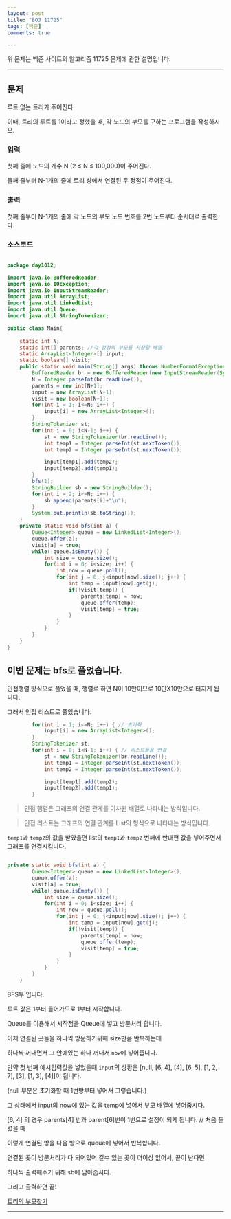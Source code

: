```yaml
---
layout: post
title: "BOJ 11725"
tags: [백준]
comments: true

---
```


위 문제는 백준 사이트의 알고리즘 11725 문제에 관한 설명입니다.<br>

---

## 문제 

루트 없는 트리가 주어진다. 

이때, 트리의 루트를 1이라고 정했을 때, 각 노드의 부모를 구하는 프로그램을 작성하시오.

### 입력

첫째 줄에 노드의 개수 N (2 ≤ N ≤ 100,000)이 주어진다. 

둘째 줄부터 N-1개의 줄에 트리 상에서 연결된 두 정점이 주어진다.

### 출력 

첫째 줄부터 N-1개의 줄에 각 노드의 부모 노드 번호를 2번 노드부터 순서대로 출력한다.

### 소스코드

```java

package day1012;

import java.io.BufferedReader;
import java.io.IOException;
import java.io.InputStreamReader;
import java.util.ArrayList;
import java.util.LinkedList;
import java.util.Queue;
import java.util.StringTokenizer;

public class Main{
	
	static int N; 
	static int[] parents; //각 정점의 부모를 저장할 배열
	static ArrayList<Integer>[] input;
	static boolean[] visit;
	public static void main(String[] args) throws NumberFormatException, IOException {
		BufferedReader br = new BufferedReader(new InputStreamReader(System.in));
		N = Integer.parseInt(br.readLine());
		parents = new int[N+1];
		input = new ArrayList[N+1];
		visit = new boolean[N+1];
		for(int i = 1; i<=N; i++) {
			input[i] = new ArrayList<Integer>();
		}
		StringTokenizer st;
		for(int i = 0; i<N-1; i++) {
			st = new StringTokenizer(br.readLine());
			int temp1 = Integer.parseInt(st.nextToken());
			int temp2 = Integer.parseInt(st.nextToken());

			input[temp1].add(temp2);
			input[temp2].add(temp1);
		}		
		bfs(1);
		StringBuilder sb = new StringBuilder();
		for(int i = 2; i<=N; i++) {
			sb.append(parents[i]+"\n");
		}
		System.out.println(sb.toString());
	}
	private static void bfs(int a) {
		Queue<Integer> queue = new LinkedList<Integer>();
		queue.offer(a);
		visit[a] = true;
		while(!queue.isEmpty()) {
			int size = queue.size();
			for(int i = 0; i<size; i++) {
				int now = queue.poll();
				for(int j = 0; j<input[now].size(); j++) {
					int temp = input[now].get(j);
					if(!visit[temp]) {
						parents[temp] = now;
						queue.offer(temp);
						visit[temp] = true;
					}
				}
			}
		}
	}
}


```

## 이번 문제는 bfs로 풀었습니다.

인접행렬 방식으로 풀었을 때, 행렬로 하면 N이 10만이므로 10만X10만으로 터지게 됩니다.

그래서 인접 리스트로 풀었습니다.

```java
		for(int i = 1; i<=N; i++) { // 초기화
			input[i] = new ArrayList<Integer>();
		}
		StringTokenizer st;
		for(int i = 0; i<N-1; i++) { // 리스트들을 연결
			st = new StringTokenizer(br.readLine());
			int temp1 = Integer.parseInt(st.nextToken());
			int temp2 = Integer.parseInt(st.nextToken());

			input[temp1].add(temp2);
			input[temp2].add(temp1);
		}	
```

> 인접 행렬은 그래프의 연결 관계를 이차원 배열로 나타내는 방식입니다. 

> 인접 리스트는 그래프의 연결 관계를 List의 형식으로 나타내는 방식입니다.

`temp1`과 `temp2`의 값을 받았을면 list의 `temp1`과 `temp2` 번째에 반대편 값을 넣어주면서 그래프를 연결시킵니다.

```java

private static void bfs(int a) {
		Queue<Integer> queue = new LinkedList<Integer>();
		queue.offer(a);
		visit[a] = true;
		while(!queue.isEmpty()) {
			int size = queue.size();
			for(int i = 0; i<size; i++) {
				int now = queue.poll();
				for(int j = 0; j<input[now].size(); j++) {
					int temp = input[now].get(j);
					if(!visit[temp]) {
						parents[temp] = now;
						queue.offer(temp);
						visit[temp] = true;
					}
				}
			}
		}
	}

```
BFS부 입니다.

루트 값은 1부터 들어가므로 1부터 시작합니다.

Queue를 이용해서 시작점을 Queue에 넣고 방문처리 합니다.

이제 연결된 곳들을 하나씩 방문하기위해 size만큼 반복하는데

하나씩 꺼내면서 그 안에있는 하나 꺼내서 `now`에 넣어줍니다.

만약 첫 번째 예시입력값을 넣었을때 `input`의 상황은 [null, [6, 4], [4], [6, 5], [1, 2, 7], [3], [1, 3], [4]]이 됩니다.

(null 부분은 초기화할 때 1번방부터 넣어서 그렇습니다.)

그 상태에서 input의 now에 있는 값을 temp에 넣어서 부모 배열에 넣어줍시다.

[6, 4] 의 경우 parents[4] 번과 parent[6]번이 1번으로 설정이 되게 됩니다. // 처음 돌렸을 때

이렇게 연결된 방을 다음 방으로 queue에 넣어서 반복합니다.

연결된 곳이 방문처리가 다 되어있어 갈수 있는 곳이 더이상 없어서, 끝이 난다면

하나씩 출력해주기 위해 sb에 담아줍시다.

그리고 출력하면 끝!

<a href= "https://www.acmicpc.net/problem/11725">트리의 부모찾기</a>

---
